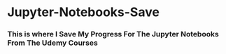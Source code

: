 # Jupyter-Notebooks-Save
### This is where I Save My Progress For The Jupyter Notebooks From The Udemy Courses
